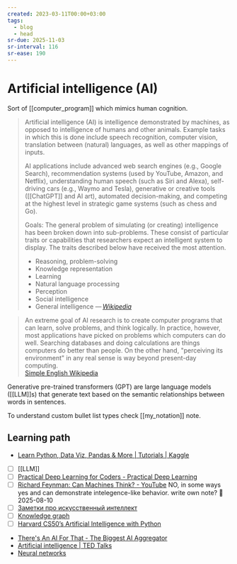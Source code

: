 ```yaml
---
created: 2023-03-11T00:00+03:00
tags:
  - blog
  - head
sr-due: 2025-11-03
sr-interval: 116
sr-ease: 190
---
```


# Artificial intelligence (AI)

Sort of [[computer_program]] which mimics human cognition.

> Artificial intelligence (AI) is intelligence demonstrated by machines, as opposed to intelligence of humans and other animals. Example tasks in which this is done include speech recognition, computer vision, translation between (natural) languages, as well as other mappings of inputs.
>
> AI applications include advanced web search engines (e.g., Google Search), recommendation systems (used by YouTube, Amazon, and Netflix), understanding human speech (such as Siri and Alexa), self-driving cars (e.g., Waymo and Tesla), generative or creative tools ([[ChatGPT]] and AI art), automated decision-making, and competing at the highest level in strategic game systems (such as chess and Go).
>
> Goals: The general problem of simulating (or creating) intelligence has been broken down into sub-problems. These consist of particular traits or capabilities that researchers expect an intelligent system to display. The traits described below have received the most attention.
>
> - Reasoning, problem-solving
> - Knowledge representation
> - Learning
> - Natural language processing
> - Perception
> - Social intelligence
> - General intelligence — <cite>[Wikipedia](https://en.wikipedia.org/wiki/Artificial_intelligence)</cite>

> An extreme goal of AI research is to create computer programs that can learn, solve problems, and think logically. In practice, however, most applications have picked on problems which computers can do well. Searching databases and doing calculations are things computers do better than people. On the other hand, "perceiving its environment" in any real sense is way beyond present-day computing.\
> [Simple English Wikipedia](https://simple.wikipedia.org/wiki/Artificial_intelligence)

Generative pre-trained transformers (GPT) are large language models ([[LLM]]s) that generate text based on the semantic relationships between words in sentences.

To understand custom bullet list types check [[my_notation]] note.

## Learning path

- [Learn Python, Data Viz, Pandas & More | Tutorials | Kaggle](https://www.kaggle.com/learn)
- [ ] [[LLM]]
- [ ] [Practical Deep Learning for Coders - Practical Deep Learning](https://course.fast.ai/)
- [ ] [Richard Feynman: Can Machines Think? - YouTube](https://www.youtube.com/watch?app=desktop&v=ipRvjS7q1DI) NO, in some ways yes and can demonstrate intelegence-like behavior. write own note? 📅 2025-08-10 
- [ ] [Заметки про искусственный интеллект](https://dxdt.ru/2024/07/25/13473/)
- [ ] [Knowledge graph](https://neo4j.com/blog/what-is-knowledge-graph/)
- [ ] [Harvard CS50’s Artificial Intelligence with Python](https://www.youtube.com/watch?v=5NgNicANyqM)
- [There's An AI For That - The Biggest AI Aggregator](https://theresanaiforthat.com/)
- [Artificial intelligence | TED Talks](https://www.ted.com/playlists/310/artificial_intelligence)
- [Neural networks](https://stepik.org/course/50352/promo)
